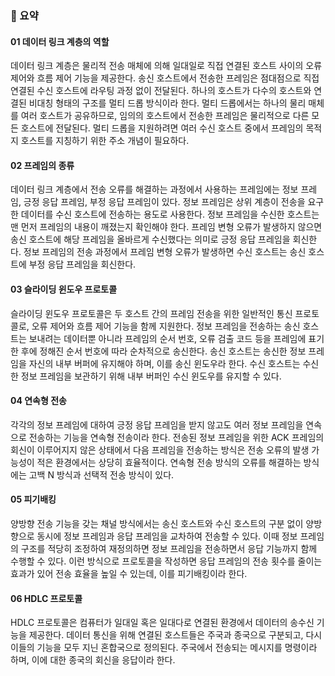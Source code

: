 ### 🔆 요약

#### 01 데이터 링크 계층의 역할
데이터 링크 계층은 물리적 전송 매체에 의해 일대일로 직접 연결된 호스트 사이의 오류 제어와 흐름 제어 기능을 제공한다. 송신 호스트에서 전송한 프레임은 점대점으로 직접 연결된 수신 호스트에 라우팅 과정 없이 전달된다.
하나의 호스트가 다수의 호스트와 연결된 비대칭 형태의 구조를 멀티 드롭 방식이라 한다. 멀티 드롭에서는 하나의 물리 매체를 여러 호스트가 공유하므로, 임의의 호스트에서 전송한 프레임은 물리적으로 다른 모든 호스트에 전달된다.
멀티 드롭을 지원하려면 여러 수신 호스트 중에서 프레임의 목적지 호스트를 지칭하기 위한 주소 개념이 필요하다.

#### 02 프레임의 종류
데이터 링크 계층에서 전송 오류를 해결하는 과정에서 사용하는 프레임에는 정보 프레임, 긍정 응답 프레임, 부정 응답 프레임이 있다. 정보 프레임은 상위 계층이 전송을 요구한 데이터를 수신 호스트에 전송하는 용도로 사용한다.
정보 프레임을 수신한 호스트는 맨 먼저 프레임의 내용이 깨졌는지 확인해야 한다. 프레임 변형 오류가 발생하지 않으면 송신 호스트에 해당 프레임을 올바르게 수신했다는 의미로 긍정 응답 프레임을 회신한다. 정보 프레임의
전송 과정에서 프레임 변형 오류가 발생하면 수신 호스트는 송신 호스트에 부정 응답 프레임을 회신한다.

#### 03 슬라이딩 윈도우 프로토콜
슬라이딩 윈도우 프로토콜은 두 호스트 간의 프레임 전송을 위한 일반적인 통신 프로토콜로, 오류 제어와 흐름 제어 기능을 함께 지원한다. 정보 프레임을 전송하는 송신 호스트는 보내려는 데이터뿐 아니라 프레임의 순서 번호,
오류 검출 코드 등을 프레임에 표기한 후에 정해진 순서 번호에 따라 순차적으로 송신한다. 송신 호스트는 송신한 정보 프레임을 자신의 내부 버퍼에 유지해야 하며, 이를 송신 윈도우라 한다. 수신 호스트는 수신한 정보 프레임을
보관하기 위해 내부 버퍼인 수신 윈도우를 유지할 수 있다.

#### 04 연속형 전송
각각의 정보 프레임에 대하여 긍정 응답 프레임을 받지 않고도 여러 정보 프레임을 연속으로 전송하는 기능을 연속형 전송이라 한다. 전송된 정보 프레임을 위한 ACK 프레임의 회신이 이루어지지 않은 상태에서 다음 프레임을 전송하는
방식은 전송 오류의 발생 가능성이 적은 환경에서는 상당히 효율적이다. 연속형 전송 방식의 오류를 해결하는 방식에는 고백 N 방식과 선택적 전송 방식이 있다. 

#### 05 피기배킹
양방향 전송 기능을 갖는 채널 방식에서는 송신 호스트와 수신 호스트의 구분 없이 양방향으로 동시에 정보 프레임과 응답 프레임을 교차하여 전송할 수 있다. 이때 정보 프레임의 구조를 적당히 조정하여 재정의하면 정보 프레임을
전송하면서 응답 기능까지 함께 수행할 수 있다. 이런 방식으로 프로토콜을 작성하면 응답 프레임의 전송 횟수를 줄이는 효과가 있어 전송 효율을 높일 수 있는데, 이를 피기배킹이라 한다.

#### 06 HDLC 프로토콜
HDLC 프로토콜은 컴퓨터가 일대일 혹은 일대다로 연결된 환경에서 데이터의 송수신 기능을 제공한다. 데이터 통신을 위해 연결된 호스트들은 주국과 종국으로 구분되고, 다시 이들의 기능을 모두 지닌 혼합국으로 정의된다.
주국에서 전송되는 메시지를 명령이라 하며, 이에 대한 종국의 회신을 응답이라 한다. 




